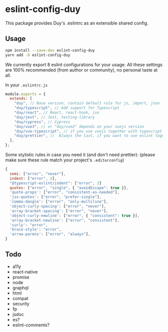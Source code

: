 # eslint-config-duy

This package provides Duy's .eslintrc as an extensible shared config.

## Usage

```sh
npm install --save-dev eslint-config-duy
yarn add -D eslint-config-duy
```

We currently export 8 eslint configurations for your usage.
All these settings are 100% recommended (from author or community), no personal taste at all.

In your `.eslintrc.js`

```js
module.exports = {
  extends: [
    "duy", // Base version, contain default rule for js, import, json
    "duy/typescript", // Add support for Typescript
    "duy/react", // React, react-hook, jsx
    "duy/jest", // Jest, testing-library
    "duy/cypress", // Cypress
    "duy/vue3", // or "duy/vue2" depends on your vuejs version
    "duy/vue-typescript", // if you use vuejs together with typescript
    "duy/prettier", //  Always the last, if you want to use eslint together with prettier (prettier as eslint's rules, disable all eslint's style rules)
  ],
};
```

Some stylistic rules in case you need it (and don't need prettier): (please make sure these rule match your project's `.editorconfig`)

```js
{
  semi: ["error", "never"],
  indent: ["error", 2],
  "@typescript-eslint/indent": ["error", 2]
  quotes: ["error", "single", { "avoidEscape": true }],
  'quote-props': ["error", "consistent-as-needed"],
  'jsx-quotes': ["error", "prefer-single"],
  'comma-dangle': ["error", "only-multiline"],
  'object-curly-spacing': ["error", "never"],
  'array-bracket-spacing': ["error", "never"],
  'object-curly-newline': ["error", { "consistent": true }],
  'array-bracket-newline': ["error", "consistent"],
  'curly': "error",
  'brace-style': "error",
  'arrow-parens': ["error", "always"],
}
```

## Todo

- a11y
- react-native
- promise
- node
- graphql
- html
- compat
- security
- fp
- jsdoc
- es?
- eslint-comments?
